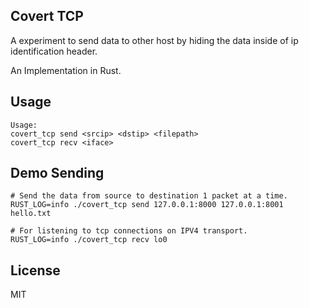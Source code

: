 ## Covert TCP

A experiment to send data to other host by hiding the data inside of ip identification header.

An Implementation in Rust.

## Usage
```
Usage:
covert_tcp send <srcip> <dstip> <filepath>
covert_tcp recv <iface>
```

## Demo Sending

```
# Send the data from source to destination 1 packet at a time.
RUST_LOG=info ./covert_tcp send 127.0.0.1:8000 127.0.0.1:8001 hello.txt

# For listening to tcp connections on IPV4 transport.
RUST_LOG=info ./covert_tcp recv lo0

```

## License
MIT
